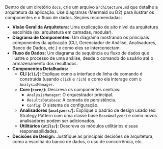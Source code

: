Dentro de um diretório `docs`, crie um arquivo `architecture.md` que detalhe a arquitetura da aplicação. Use diagramas (Mermaid ou D2) para ilustrar os componentes e o fluxo de dados. Seções recomendadas:

*   **Visão Geral da Arquitetura:** Uma explicação de alto nível da arquitetura escolhida (ex: arquitetura em camadas, modular).
*   **Diagrama de Componentes:** Um diagrama mostrando os principais componentes da aplicação (CLI, Gerenciador de Análise, Analisadores, Banco de Dados, etc.) e como eles se interconectam.
*   **Fluxo de Dados:** Um diagrama de sequência ou fluxo de dados que ilustre o processo de uma análise, desde o comando do usuário até o armazenamento dos resultados.
*   **Componentes Detalhados:**
    *   **CLI (`cli/`):** Explique como a interface de linha de comando é construída (usando `click` e `rich`) e como ela interage com o `AnalysisManager`.
    *   **Core (`core/`):** Descreva os componentes centrais:
        *   `AnalysisManager`: O orquestrador principal.
        *   `ResultsDatabase`: A camada de persistência.
        *   `Config`: O sistema de configuração.
    *   **Analisadores (`analyzers/`):** Explique o padrão de design usado (ex: Strategy Pattern com uma classe base `BaseAnalyzer`) e como novos analisadores podem ser adicionados.
    *   **Utilitários (`utils/`):** Descreva os módulos utilitários e suas responsabilidades.
*   **Decisões de Design:** Justifique as principais decisões de arquitetura, como a escolha do banco de dados, o uso de concorrência, etc.
